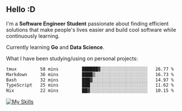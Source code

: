 ## Hello :D

I'm a **Software Engineer Student** passionate about finding efficient solutions that make people's lives easier and build cool software while continuously learning. 

Currently learning **Go** and **Data Science**.

What I have been studying/using on personal projects:
<!--START_SECTION:waka-->

```txt
tmux         58 mins         ██████▓░░░░░░░░░░░░░░░░░░   26.77 %
Markdown     36 mins         ████▒░░░░░░░░░░░░░░░░░░░░   16.73 %
Bash         32 mins         ███▓░░░░░░░░░░░░░░░░░░░░░   14.97 %
TypeScript   25 mins         ███░░░░░░░░░░░░░░░░░░░░░░   11.62 %
Nix          22 mins         ██▓░░░░░░░░░░░░░░░░░░░░░░   10.15 %
```

<!--END_SECTION:waka-->

[![My Skills](https://skillicons.dev/icons?i=dotnet,java,go,py,html,css,js,docker,linux)](https://skillicons.dev)
